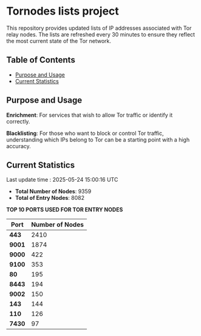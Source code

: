 # Tornodes lists project

This repository provides updated lists of IP addresses associated with Tor relay nodes. The lists are refreshed every 30 minutes to ensure they reflect the most current state of the Tor network.

## Table of Contents

- [Purpose and Usage](#purpose-and-usage)
- [Current Statistics](#current-statistics)


## Purpose and Usage

**Enrichment**: For services that wish to allow Tor traffic or identify it correctly.

**Blacklisting**: For those who want to block or control Tor traffic, understanding which IPs belong to Tor can be a starting point with a high accuracy.

## Current Statistics

Last update time : 2025-05-24 15:00:16 UTC

- **Total Number of Nodes**: 9359
- **Total of Entry Nodes**: 8082

**TOP 10 PORTS USED FOR TOR ENTRY NODES**

| **Port** | **Number of Nodes** |
|------|-----------------|
| **443**   | 2410  |
| **9001**   | 1874  |
| **9000**   | 422  |
| **9100**   | 353  |
| **80**   | 195  |
| **8443**   | 194  |
| **9002**   | 150  |
| **143**   | 144  |
| **110**   | 126  |
| **7430**   | 97  |

